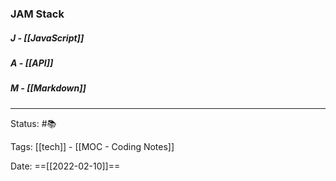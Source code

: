### JAM Stack

##### J - [[JavaScript]]
##### A - [[API]]
##### M - [[Markdown]]



---


Status: #📚

Tags: [[tech]] - [[MOC - Coding Notes]]

Date: ==[[2022-02-10]]==
